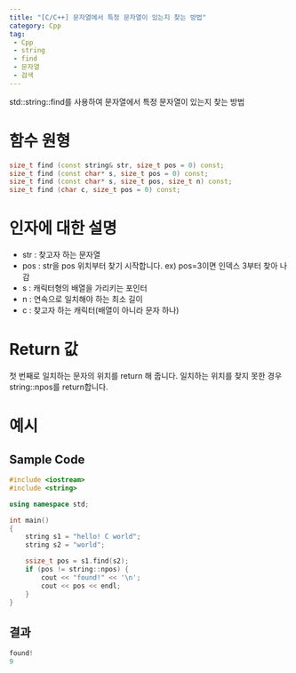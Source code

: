 ```yaml
---
title: "[C/C++] 문자열에서 특정 문자열이 있는지 찾는 방법"
category: Cpp
tag:
 - Cpp
 - string
 - find
 - 문자열
 - 검색
---
```


std::string::find를 사용하여 문자열에서 특정 문자열이 있는지 찾는 방법

# 함수 원형

```cpp
size_t find (const string& str, size_t pos = 0) const;
size_t find (const char* s, size_t pos = 0) const;
size_t find (const char* s, size_t pos, size_t n) const;
size_t find (char c, size_t pos = 0) const;
```

# 인자에 대한 설명

* str : 찾고자 하는 문자열
* pos : str을 pos 위치부터 찾기 시작합니다. ex) pos=3이면 인덱스 3부터 찾아 나감
* s : 캐릭터형의 배열을 가리키는 포인터
* n : 연속으로 일치해야 하는 최소 길이
* c : 찾고자 하는 캐릭터(배열이 아니라 문자 하나)

# Return 값

첫 번째로 일치하는 문자의 위치를 return 해 줍니다.
일치하는 위치를 찾지 못한 경우 string::npos를 return합니다.

# 예시
## Sample Code

```cpp
#include <iostream>
#include <string>

using namespace std;

int main()
{
    string s1 = "hello! C world";
    string s2 = "world";

    ssize_t pos = s1.find(s2);
    if (pos != string::npos) {
        cout << "found!" << '\n';
        cout << pos << endl;
    }
}
```

## 결과

```cpp
found!
9
```
